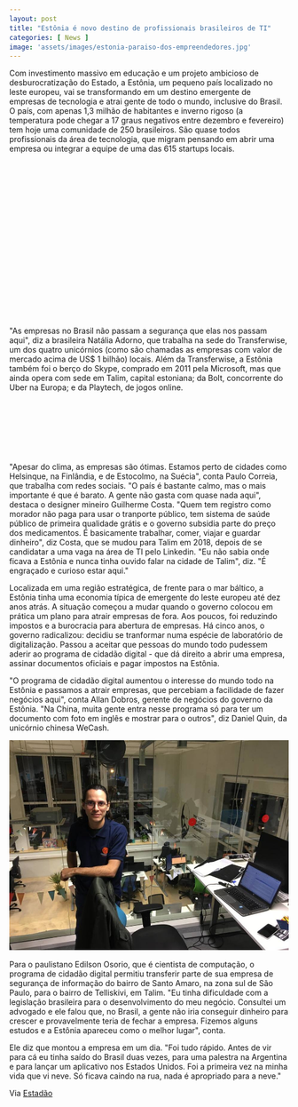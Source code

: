 ```yaml
---
layout: post
title: "Estônia é novo destino de profissionais brasileiros de TI"
categories: [ News ]
image: 'assets/images/estonia-paraiso-dos-empreendedores.jpg'
---
```


Com investimento massivo em educação e um projeto ambicioso de desburocratização do Estado, a Estônia, um pequeno país localizado no leste europeu, vai se transformando em um destino emergente de empresas de tecnologia e atrai gente de todo o mundo, inclusive do Brasil. O país, com apenas 1,3 milhão de habitantes e inverno rigoso (a temperatura pode chegar a 17 graus negativos entre dezembro e fevereiro) tem hoje uma comunidade de 250 brasileiros. São quase todos profissionais da área de tecnologia, que migram pensando em abrir uma empresa ou  integrar a equipe de uma das 615 startups locais.

<!-- QUADRADO -->
<script async src="//pagead2.googlesyndication.com/pagead/js/adsbygoogle.js"></script>
<ins class="adsbygoogle"
style="display:inline-block;width:336px;height:280px"
data-ad-client="ca-pub-2838251107855362"
data-ad-slot="5351066970"></ins>
<script>
(adsbygoogle = window.adsbygoogle || []).push({});
</script>

"As empresas no Brasil não passam a segurança que elas nos passam aqui", diz a brasileira Natália Adorno, que trabalha na sede do Transferwise, um dos quatro unicórnios (como são chamadas as empresas com valor de mercado acima de US$ 1 bilhão) locais. Além da Transferwise, a Estônia também foi o berço do Skype, comprado em 2011 pela Microsoft, mas que ainda opera com sede em Talim, capital estoniana; da Bolt, concorrente do Uber na Europa; e da Playtech, de jogos online.

<!-- MINI ANÚNCIO -->
<script async src="//pagead2.googlesyndication.com/pagead/js/adsbygoogle.js"></script>
<!-- Games Root -->
<ins class="adsbygoogle"
style="display:inline-block;width:730px;height:95px"
data-ad-client="ca-pub-2838251107855362"
data-ad-slot="5351066970"></ins>
<script>
(adsbygoogle = window.adsbygoogle || []).push({});
</script>

"Apesar do clima, as empresas são ótimas. Estamos perto de cidades como Helsinque, na Finlândia, e de Estocolmo, na Suécia", conta Paulo Correia, que trabalha com redes sociais. "O país é bastante calmo, mas o mais importante é que é barato. A gente não gasta com quase nada aqui", destaca o designer mineiro Guilherme Costa. "Quem tem registro como morador não paga para usar o tranporte público, tem sistema de saúde público de primeira qualidade grátis e o governo subsidia parte do preço dos medicamentos. É basicamente trabalhar, comer, viajar e guardar dinheiro", diz Costa, que se mudou para Talim em 2018, depois de se candidatar  a uma vaga na área de TI pelo Linkedin. "Eu não sabia onde ficava a Estônia e nunca tinha ouvido falar na cidade de Talim", diz. "É engraçado e curioso estar aqui."

<!-- RETANGULO LARGO 2 -->
<script async src="//pagead2.googlesyndication.com/pagead/js/adsbygoogle.js"></script>
<ins class="adsbygoogle"
style="display:block; text-align:center;"
data-ad-layout="in-article"
data-ad-format="fluid"
data-ad-client="ca-pub-2838251107855362"
data-ad-slot="8549252987"></ins>
<script>
(adsbygoogle = window.adsbygoogle || []).push({});
</script>

Localizada em uma região estratégica, de frente para o mar báltico, a Estônia tinha uma economia típica de emergente do leste europeu até dez anos atrás. A situação começou a mudar quando o governo colocou em prática um plano para atrair empresas de fora. Aos poucos, foi reduzindo impostos e a burocracia para abertura de empresas. Há cinco anos, o governo radicalizou: decidiu se tranformar numa espécie de laboratório de digitalização. Passou a aceitar que pessoas do mundo todo pudessem aderir ao programa de cidadão digital - que dá direito a abrir uma empresa, assinar documentos oficiais e pagar impostos na Estônia.

"O programa de cidadão digital aumentou o interesse do mundo todo na Estônia e passamos a atrair empresas, que percebiam a facilidade de fazer negócios aqui", conta Allan Dobros, gerente de negócios do governo da Estônia. "Na China, muita gente entra nesse programa só para ter um documento com foto em inglês e mostrar para o outros", diz Daniel Quin, da unicórnio chinesa WeCash.

![Estônia é novo destino de profissionais brasileiros de TI](/assets/images/1575238152794.jpg)

Para o paulistano Edilson Osorio, que é cientista de computação, o programa de cidadão digital permitiu transferir parte de sua empresa de segurança de informação do bairro de Santo Amaro, na zona sul de São Paulo, para o bairro de Telliskivi, em Talim. "Eu tinha dificuldade com a legislação brasileira para o desenvolvimento do meu negócio. Consultei um advogado e ele falou que, no Brasil, a gente não iria conseguir dinheiro para crescer e provavelmente teria de fechar a empresa. Fizemos alguns estudos e a Estônia apareceu como o melhor lugar", conta.

Ele diz que montou a empresa em um dia. "Foi tudo rápido. Antes de vir para cá eu tinha saído do Brasil duas vezes, para uma palestra na Argentina e para lançar um aplicativo nos Estados Unidos. Foi a primeira vez na minha vida que vi neve. Só ficava caindo na rua, nada é apropriado para a neve."

<!-- RETANGULO LARGO -->
<script async src="https://pagead2.googlesyndication.com/pagead/js/adsbygoogle.js"></script>
<!-- Informat -->
<ins class="adsbygoogle"
style="display:block"
data-ad-client="ca-pub-2838251107855362"
data-ad-slot="2327980059"
data-ad-format="auto"
data-full-width-responsive="true"></ins>
<script>
(adsbygoogle = window.adsbygoogle || []).push({});
</script>

Via [Estadão](https://economia.estadao.com.br/noticias/geral,estonia-e-novo-destino-de-profissionais-brasileiros-de-ti,70003109790)
